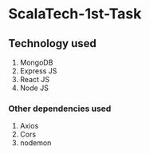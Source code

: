 # ScalaTech-1st-Task
## Technology used
1. MongoDB
2. Express JS
3. React JS
4. Node JS

### Other dependencies used
1. Axios
2. Cors
3. nodemon
